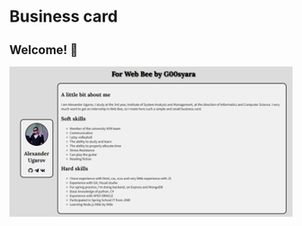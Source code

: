 # Business card

## Welcome! 👋

![Design preview for the QR code component coding challenge](./design/how_its_look.png)

